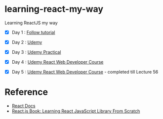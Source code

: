 # learning-react-my-way
Learning ReactJS my way


* [x] Day 1 : [Follow tutorial](https://reactjs.org/tutorial/tutorial.html)
* [x] Day 2 : [Udemy](https://www.udemy.com/node-with-react-fullstack-web-development/learn/v4/overview)
* [x] Day 3 : [Udemy Practical](https://www.udemy.com/node-with-react-fullstack-web-development/learn/v4/overview)
* [x] Day 4 : [Udemy React Web Developer Course](https://www.udemy.com/react-2nd-edition)
* [x] Day 5 : [Udemy React Web Developer Course](https://www.udemy.com/react-2nd-edition) - completed till Lecture 56 



# Reference
* [React Docs](https://reactjs.org)
* [React.js Book: Learning React JavaScript Library From Scratch](https://www.amazon.co.uk/dp/1521546185/ref=cm_cr_ryp_prd_ttl_sol_0)

